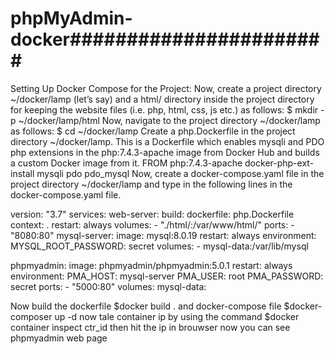 # phpMyAdmin-docker#######################
Setting Up Docker Compose for the Project:
Now, create a project directory ~/docker/lamp (let’s say) and a html/ directory inside the project directory for keeping the website files (i.e. php, html, css, js etc.) as follows:
$ mkdir -p ~/docker/lamp/html
Now, navigate to the project directory ~/docker/lamp as follows:
$ cd ~/docker/lamp
Create a php.Dockerfile in the project directory ~/docker/lamp. This is a Dockerfile which enables mysqli and PDO php extensions in the php:7.4.3-apache image from Docker Hub and builds a custom Docker image from it.
FROM php:7.4.3-apache
docker-php-ext-install mysqli pdo pdo_mysql
Now, create a docker-compose.yaml file in the project directory ~/docker/lamp and type in the following lines in the docker-compose.yaml file.

version: "3.7"
services:
  web-server:
    build:
      dockerfile: php.Dockerfile
      context: .
    restart: always
    volumes:
      - "./html/:/var/www/html/"
    ports:
      - "8080:80"
  mysql-server:
    image: mysql:8.0.19
    restart: always
    environment:
      MYSQL_ROOT_PASSWORD: secret
    volumes:
      - mysql-data:/var/lib/mysql

  phpmyadmin:
    image: phpmyadmin/phpmyadmin:5.0.1
    restart: always
    environment:
      PMA_HOST: mysql-server
      PMA_USER: root
      PMA_PASSWORD: secret
    ports:
      - "5000:80"
volumes:
  mysql-data:
  
  
Now build the dockerfile
$docker build .
and
docker-compose file
$docker-composer up -d
now tale container ip by using the command
$docker container inspect ctr_id
then hit the ip in brouwser
now you can see phpmyadmin web page
